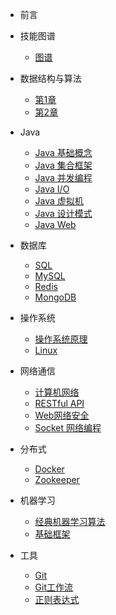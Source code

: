 * 前言

* 技能图谱
  * [图谱](技能图谱/index)
* 数据结构与算法

  * [第1章](a/1)
  * [第2章](a/2)

* Java

  * [Java 基础概念](b/3)
  * [Java 集合框架](b/4)
  * [Java 并发编程](b/5)
  * [Java I/O](b/6)
  * [Java 虚拟机](b/7)
  * [Java 设计模式](b/8)
  * [Java Web](b/9)

* 数据库

  * [SQL](数据库/SQL)
  * [MySQL](数据库/MySQL)
  * [Redis](数据库/Redis)
  * [MongoDB](数据库/MongoDB)

* 操作系统

  * [操作系统原理](d/1)
  * [Linux](d/2)

* 网络通信

  * [计算机网络](e/1)
  * [RESTful API](e/2)
  * [Web网络安全](e/3)
  * [Socket 网络编程](e/4)

* 分布式

  * [Docker](分布式/Docker)
  * [Zookeeper](分布式/Zookeeper)

* 机器学习

  * [经典机器学习算法](g/1)
  * [基础框架](g/2)

* 工具

  * [Git](h/1)
  * [Git工作流](h/2)
  * [正则表达式](h/3)
 